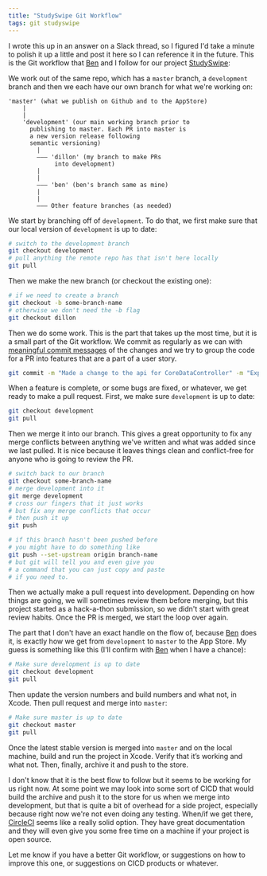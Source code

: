 ```yaml
---
title: "StudySwipe Git Workflow"
tags: git studyswipe
---
```


I wrote this up in an answer on a Slack thread, so I figured I'd take a minute to polish it up a little and post it here so I can reference it in the future. This is the Git workflow that [Ben](https://twitter.com/benhakes) and I follow for our project [StudySwipe](https://apps.apple.com/us/app/studyswipe/id1470980976):

We work out of the same repo, which has a `master` branch, a `development` branch and then we each have our own branch for what we're working on:
```plain
'master' (what we publish on Github and to the AppStore)
    |
    |
    'development' (our main working branch prior to
      publishing to master. Each PR into master is
      a new version release following
      semantic versioning)
        |
        ––– 'dillon' (my branch to make PRs
             into development)
        |
        |
        ––– 'ben' (ben's branch same as mine)
        |
        |
        ––– Other feature branches (as needed)
```

We start by branching off of `development`. To do that, we first make sure that our local version of `development` is up to date:

```bash
# switch to the development branch
git checkout development
# pull anything the remote repo has that isn't here locally
git pull
```

Then we make the new branch (or checkout the existing one):
```bash
# if we need to create a branch
git checkout -b some-branch-name
# otherwise we don't need the -b flag
git checkout dillon
```

Then we do some work. This is the part that takes up the most time, but it is a small part of the Git workflow. We commit as regularly as we can with [meaningful commit messages](https://chris.beams.io/posts/git-commit/) of the changes and we try to group the code for a PR into features that are a part of a user story.
```bash
git commit -m "Made a change to the api for CoreDataController" -m "Explanation and reasoning behind the change..."
```

When a feature is complete, or some bugs are fixed, or whatever, we get ready to make a pull request. First, we make sure `development` is up to date:
```bash
git checkout development
git pull
```

Then we merge it into our branch. This gives a great opportunity to fix any merge conflicts between anything we've written and what was added since we last pulled. It is nice because it leaves things clean and conflict-free for anyone who is going to review the PR.
```bash
# switch back to our branch
git checkout some-branch-name
# merge development into it
git merge development
# cross our fingers that it just works
# but fix any merge conflicts that occur
# then push it up
git push

# if this branch hasn't been pushed before
# you might have to do something like
git push --set-upstream origin branch-name
# but git will tell you and even give you
# a command that you can just copy and paste
# if you need to.
```

Then we actually make a pull request into development. Depending on how things are going, we will sometimes review them before merging, but this project started as a hack-a-thon submission, so we didn't start with great review habits. Once the PR is merged, we start the loop over again.

The part that I don't have an exact handle on the flow of, because [Ben](https://twitter.com/benhakes) does it, is exactly how we get from `development` to `master` to the App Store. My guess is something like this (I'll confirm with [Ben](https://twitter.com/benhakes) when I have a chance):
```bash
# Make sure development is up to date
git checkout development
git pull
```
Then update the version numbers and build numbers and what not, in Xcode. Then pull request and merge into `master`:
```bash
# Make sure master is up to date
git checkout master
git pull
```
Once the latest stable version is merged into `master` and on the local machine, build and run the project in Xcode. Verify that it’s working and what not. Then, finally, archive it and push to the store.

I don't know that it is the best flow to follow but it seems to be working for us right now. At some point we may look into some sort of CICD that would build the archive and push it to the store for us when we merge into development, but that is quite a bit of overhead for a side project, especially because right now we're not even doing any testing. When/if we get there, [CircleCI](https://circleci.com/) seems like a really solid option. They have great documentation and they will even give you some free time on a machine if your project is open source.

Let me know if you have a better Git workflow, or suggestions on how to improve this one, or suggestions on CICD products or whatever.
